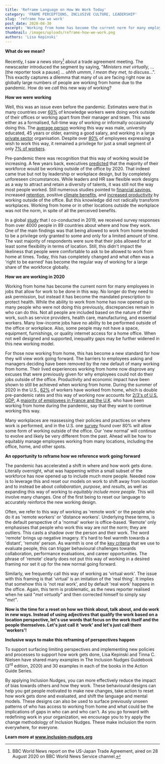 ```yaml
---
title: 'Reframe Language on How We Work Today'
category: 'FRAME PERCEPTIONS, INCLUSIVE CULTURE, LEADERSHIP'
slug: 'reframe how we work'
post_date: 2020-08-30
excerpt: 'Working from home has become the current norm for many employees in jobs that allow for work to be done in this way.'
thumbnail: /images/uploads/reframe-how-we-work.png
authors: 'Lisa Kepinski'
---
```


**What do we mean?**

Recently, I saw a news story[^1] about a trade agreement meeting. The
newscaster introduced the segment by saying, "*Ministers met virtually,
...* \[the reporter took a pause\] *... uhhh ummm, I mean they met, to
discuss*...". This exactly captures a dilemma that many of us are facing
right now as globally large numbers of people are working from home due
to the pandemic. How do we *call* this new way of working?

**How we were working**

Well, this was an issue even before the pandemic. Estimates were that in
many countries over
[60%](https://www.polycom.com/company/news/press-releases/2017/20170321.html)
of knowledge workers were doing work outside of their offices or working
apart from their manager and team. This was either as a formalised,
full-time way of working or informally occasionally doing this. The
[average person](https://globalworkplaceanalytics.com/telecommuting-statistics)
working this way was male, university educated, 45 years or older,
earning a good salary, and working in a large [private sector](https://www.weforum.org/agenda/2020/03/working-from-home-coronavirus-workers-future-of-work/)
organisation. Despite over [80%](https://globalworkplaceanalytics.com/telecommuting-statistics) of
employees expressing a wish to work this way, it remained a privilege
for just a small segment of only [7% of workers](https://www.weforum.org/agenda/2020/03/working-from-home-coronavirus-workers-future-of-work/).

Pre-pandemic there was recognition that this way of working would be
increasing. A few years back, executives
[predicted](https://www.fastcompany.com/3034286/will-half-of-people-be-working-remotely-by-2020)
that the majority of their workforce would be working outside of the
office by 2020. That indeed came true but not by leadership or workplace
design, but by completely unforeseen circumstances. While leaders and HR
saw flexible work designs as a way to attract and retain a diversity of
talents, it was still not the way most people worked. Still numerous
studies pointed to [financial
savings](https://www.flexjobs.com/blog/post/does-working-remotely-save-you-money/),
increased
[retention](https://www.flexjobs.com/blog/post/productive-working-remotely-top-companies-hiring/),
positive [climate
benefits](https://www.forbes.com/sites/davidrvetter/2020/06/16/how-working-from-home-could-save-11-billion-road-miles-cut-emissions/#478e7e06433b),
and [increased
productivity](https://www.inc.com/marcel-schwantes/new-study-reveals-why-working-from-home-makes-workers-more-productive.html)
by working outside of the office. But this knowledge did not radically
transform workplaces. Working from home or in other locations outside
the workplace was not the norm, in spite of all the perceived benefits.

In a global
[study](https://centreforglobalinclusion.org/working-from-home/) that I
co-conducted in 2019, we received survey responses from over 4000 people
in 89 countries about where and how they work. One of the main findings
was that being allowed to work from home tended to be a privilege only
granted to some and only for a limited amount of time. The vast majority
of respondents were sure that their jobs allowed for at least some
flexibility in terms of location. Still, this didn't impact the
likeliness that people were comfortable to ask to be allowed to work
from home at times. Today, this has completely changed and what often
was a 'right to be earned' has become the regular way of working for a
large share of the workforce globally.

**How we are working in 2020**

Working from home has become the current norm for many employees in jobs
that allow for work to be done in this way. No longer do they need to
ask permission, but instead it has become the mandated prescription to
protect health. While the ability to work from home has now opened up to
many people who were not doing this previously, discrepancies remain in
who can do this. Not all people are included based on the nature of
their work, such as service providers, health care, manufacturing, and
essential workers. Many low-income jobs have no ability to be performed
outside of the office or workplace. Also, some people may not have a
space, equipment, furnishings, or quality internet access for a home
office. When not well designed and supported, inequality gaps may be
further widened in this new working model.

For those now working from home, this has become a new standard for how
they will view work going forward. The barriers to employees asking and
managers deciding have been removed by the new default of many working
from home. Their lived experiences working from home now disprove any
excuses that were previously given for why employees could not do their
jobs outside of the office. Productivity and economic impact have been
shown to still be achieved when working from home. During the summer of
2020 in the U.S.,
[62%](https://news.gallup.com/poll/306695/workers-discovering-affinity-remote-work.aspx)
of workers have worked from home, which is double pre-pandemic rates and
this way of working now accounts for [2/3's of U.S.
GDP.](https://news.stanford.edu/2020/06/29/snapshot-new-working-home-economy/#:~:text=We%20see%20an%20incredible%2042,working%20on%20their%20business%20premises.)
A [majority of employees in France and the
U.K](https://www.gallup.com/workplace/317681/remote-work-outcomes-depend-manager.aspx).
who have been working from home during the pandemic, say that they want
to continue working this way.

Many workplaces are reassessing their policies and practices on where
work is performed, and in the U.S. one
[survey](https://www.gartner.com/en/newsroom/press-releases/2020-07-14-gartner-survey-reveals-82-percent-of-company-leaders-plan-to-allow-employees-to-work-remotely-some-of-the-time)
found over 80% will allow some form of working outside of the office.
Our 'new normal' will continue to evolve and likely be very different
from the past. Ahead will be how to equitably manage employees working
from many locations, including the office, home, and other spots.

**An opportunity to reframe how we reference work going forward**

The pandemic has accelerated a shift in where and how work gets done.
Literally overnight, what was happening within a small subset of the
workforce has now opened up to include much more people. Needed now is
to leverage this and reset our models on work to shift away from
*location* and to instead be about *collaboration*, *purpose*, and
*results*, as well as expanding this way of working to *equitably
include more people*. This will involve many changes. One of the first
being to reset our language to accurately reinforce the new working
design.

Often, we refer to this way of working as 'remote work' or the people
who do it as 'remote workers' or 'distance workers'. Underlying these
terms, is the default perspective of a 'normal' worker is office-based.
'Remote' only emphasises that people who work this way are *not* the
norm; they are outliers. This casts a shadow over the person and their
work. The word 'remote' brings up negative imagery. It's hard to feel
warmth towards a 'distant', 'remote' person. As warmth is one of the
[key
criteria](https://journals.sagepub.com/doi/full/10.1177/0963721417738825)
that we use to evaluate people, this can trigger behavioural challenges
towards collaboration, performance evaluations, and career
opportunities. The phrase of 'remote' clearly does not put this way of
working in a desired framing nor set it up for the new normal going
forward.

Similarly, we frequently call this way of working as 'virtual work'. The
issue with this framing is that 'virtual' is an imitation of the 'real
thing'. It implies that somehow this is 'not real work', and by default
'real work' happens in the office. Again, this term is problematic, as
the news reporter realised when he said "*met virtually*" and then
corrected himself to simply say "*met"*.

**Now is the time for a reset on how we think about, talk about, and do
work in new ways. Instead of using adjectives that qualify the work based on a location
perspective, let's use words that focus on the work itself and the people
themselves. Let's just call it 'work' and let's just call them 'workers'!**

**Inclusive ways to make this reframing of perspectives happen**

To support surfacing limiting perspectives and implementing new policies
and processes to support how work gets done, Lisa Kepinski and Tinna C.
Nielsen have shared many examples in The Inclusion Nudges Guidebook
(3<sup>rd</sup> edition, 2020) and 30 examples in each of the books in the Action
Guide Series.

By applying Inclusion Nudges, you can more effectively reduce the impact
of bias towards others and how they work. These behavioural designs can
help you get people motivated to make new changes, take action to reset
how work gets done and evaluated, and shift the language and mental
models. These designs can also be used to surface previously unseen
patterns of who has access to working from home and what could be the
implications of gaps in who can and who can't. As you go forward with
redefining work in your organization, we encourage you to try apply the
change methodology of Inclusion Nudges. These make inclusion the norm
everywhere, for everyone.

**Learn more at www.inclusion-nudges.org**

[^1]: BBC World News report on the US-Japan Trade Agreement, aired on 28 August 2020 on BBC World News Service channel.
